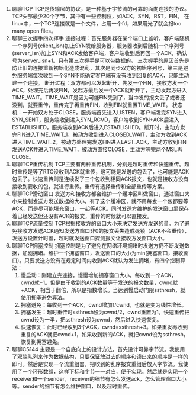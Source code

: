 1. 聊聊TCP
	TCP是传输层的协议，是一种基于字节流的可靠的面向连接的协议。TCP头部最少20个字节，其中有一些控制位，如ACK，SYN，RST，FIN。
	在linux中，一个TCP连接就是一个文件，占用一个fd，如果用光了就会报too many open files。
2. 聊聊三次握手四次挥手
	连接过程：首先服务器在某个端口上监听，客户端随机一个序列号(client_isn)加上SYN发给服务器，服务器收到后随机一个序列号(server_isn)加上SYN和ACK发给客户端，客户端收到后再回一个ACK，确认号为server_isn+1。只有第三次握手是可以带数据的。
	三次握手的原因首先是防止旧的连接重新初始化造成混乱，其次是同步双方的初始序列号，第三是避免服务端每次收到一个SYN不能确定客户端有没有收到回复的ACK，只能主动建一个连接。
	断开过程：双方都可以发起断开，先发一个FIN，接收方发一个ACK，处理完后再发FIN，发起方最后发一个ACK就断开了，主动发起方进入TIME_WAIT。TIME_WAIT是因为可能FIN先到了，当中发的报文丢了或者还没到，就要重传，重传完了再重传FIN，收到FIN就重置TIME_WAIT。
	状态机：一开始双方处于CLOSE，服务端首先进入LISTEN，客户端发完SYN进入SYN_SENT，服务端收到进入SYN_RCVD，客户端收到SYN+ACK后进入ESTABLISHED，服务端收到ACK后进入ESTABLISHED。断开时，主动方发完FIN进入TIME_WAIT_1，被动方收到进入CLOSED_WAIT，主动方收到ACK进入TIME_WAIT_2，被动方处理完发送FIN进入LAST_ACK，主动方收到FIN发送ACK并进入TIME_WAIT，被动方直接CLOSE，主动方等完两个MSL再CLOSE。
3. 聊聊TCP重传机制
	TCP主要有两种重传机制，分别是超时重传和快速重传。超时重传是等了RTO没收到ACK就重传，这可能是发送的包丢了，也可能是ACK包丢了。快速重传则是连续发了三个包收到相同ACK报文，也就是接收方没有接收到要收的包，就进行重传。重传有选择重传和全部重传等方案。
4. 聊聊TCP滑动窗口
	发送方和接收方都会维护一个缓冲区叫做窗口，通过窗口大小来控制发送方发送数据的大小。有了这个缓冲区，就不用每发一个包都要等ACK，而是尽可能填充窗口，一起等ACK。同时发送方维护的发送窗口里保存着已经发送但还没有ACK的报文，重传的时候就可以直接发。
5. 聊聊TCP流量控制
	TCP根据接收方的窗口大小来决定发送方发送的量。为了避免接收方发送ACK通知发送方窗口非0的报文丢失造成死锁（ACK不会重传），发送方设置计时器，超时就发送窗口探测报文让接收方发窗口大小。
6. 聊聊TCP拥塞控制
	拥塞控制是为了避免在网络环境拥堵时发送方仍不断发送数据，加剧拥堵。维护一个拥塞窗口，发送窗口的大小为min(拥塞窗口，接收窗口)。只要发送方没有在规定时间内收到ACK就认为发生拥堵，有四个控制算法：
	1. 慢启动：刚建立完连接，慢慢增加拥塞窗口大小。每收到一个ACK，cwnd就+1。但是由于收到的ACK数量等于发送的报文数量，cwnd就+ACK，相当于翻倍，所以是指数增长。当达到慢启动门限ssthresh，就使用拥塞避免算法。
	2. 拥塞避免：每收到一个ACK，cwnd增加1/cwnd，也就是变为线性增长。
	3. 拥塞发生：超时重传时ssthresh设为cwnd/2，cwnd重置为1。快速重传把cwnd设为一半，把ssthresh设为cwnd，然后进入快速恢复。
	4. 快速恢复：此时已经收到3个ACK，cwnd=ssthresh+3。如果重发再收到重复的ACK就把cwnd+1，如果收到新的ACK，就把cwnd设为ssthresh，恢复到拥塞避免。
7. 聊聊CS144
	主要是一个自底向上的设计方法，首先设计可靠字节流。我使用了双端队列来作为数据结构，只要保证放进去的顺序和读出来的顺序是一样的即可。然后是实现一个流重组器，把收到的乱序报文重组后放入字节流。我使用了一个环形数组，这样下标和字节一一对应，便于实现。然后就是实现一个receiver和一个sender，receiver的细节有怎么发送ack，怎么管理窗口大小等。sender的细节有怎么维护窗口，以及超时重传。